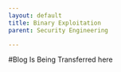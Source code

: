 ```yaml
---
layout: default
title: Binary Exploitation
parent: Security Engineering

---
```


#Blog Is Being Transferred here